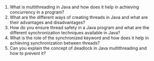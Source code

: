 

1. What is multithreading in Java and how does it help in achieving concurrency in a program? 
2. What are the different ways of creating threads in Java and what are their advantages and disadvantages? 
3. How do you ensure thread safety in a Java program and what are the different synchronization techniques available in Java? 
4. What is the role of the synchronized keyword and how does it help in achieving synchronization between threads? 
5. Can you explain the concept of deadlock in Java multithreading and how to prevent it?